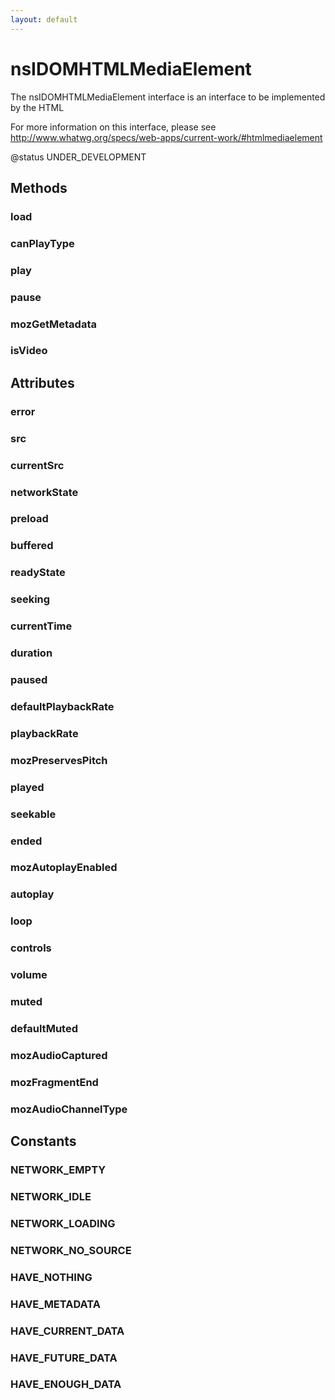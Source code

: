 ```yaml
---
layout: default
---
```


# nsIDOMHTMLMediaElement #
  
The nsIDOMHTMLMediaElement interface is an interface to be implemented by the HTML  
<audio> and <video> elements.  
  
For more information on this interface, please see  
http://www.whatwg.org/specs/web-apps/current-work/#htmlmediaelement  
  
@status UNDER_DEVELOPMENT  
  

## Methods ##

### load ###

### canPlayType ###

### play ###

### pause ###

### mozGetMetadata ###

### isVideo ###

## Attributes ##

### error ###

### src ###

### currentSrc ###

### networkState ###

### preload ###

### buffered ###

### readyState ###

### seeking ###

### currentTime ###

### duration ###

### paused ###

### defaultPlaybackRate ###

### playbackRate ###

### mozPreservesPitch ###

### played ###

### seekable ###

### ended ###

### mozAutoplayEnabled ###

### autoplay ###

### loop ###

### controls ###

### volume ###

### muted ###

### defaultMuted ###

### mozAudioCaptured ###

### mozFragmentEnd ###

### mozAudioChannelType ###

## Constants ##

### NETWORK_EMPTY ###

### NETWORK_IDLE ###

### NETWORK_LOADING ###

### NETWORK_NO_SOURCE ###

### HAVE_NOTHING ###

### HAVE_METADATA ###

### HAVE_CURRENT_DATA ###

### HAVE_FUTURE_DATA ###

### HAVE_ENOUGH_DATA ###
